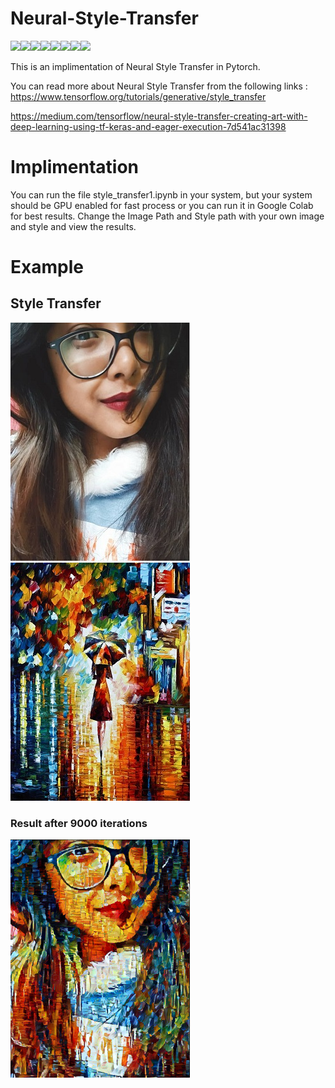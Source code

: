 # Neural-Style-Transfer

[![](https://sourcerer.io/fame/Borahb/Borahb/Neural-Style-Transfer/images/0)](https://sourcerer.io/fame/Borahb/Borahb/Neural-Style-Transfer/links/0)[![](https://sourcerer.io/fame/Borahb/Borahb/Neural-Style-Transfer/images/1)](https://sourcerer.io/fame/Borahb/Borahb/Neural-Style-Transfer/links/1)[![](https://sourcerer.io/fame/Borahb/Borahb/Neural-Style-Transfer/images/2)](https://sourcerer.io/fame/Borahb/Borahb/Neural-Style-Transfer/links/2)[![](https://sourcerer.io/fame/Borahb/Borahb/Neural-Style-Transfer/images/3)](https://sourcerer.io/fame/Borahb/Borahb/Neural-Style-Transfer/links/3)[![](https://sourcerer.io/fame/Borahb/Borahb/Neural-Style-Transfer/images/4)](https://sourcerer.io/fame/Borahb/Borahb/Neural-Style-Transfer/links/4)[![](https://sourcerer.io/fame/Borahb/Borahb/Neural-Style-Transfer/images/5)](https://sourcerer.io/fame/Borahb/Borahb/Neural-Style-Transfer/links/5)[![](https://sourcerer.io/fame/Borahb/Borahb/Neural-Style-Transfer/images/6)](https://sourcerer.io/fame/Borahb/Borahb/Neural-Style-Transfer/links/6)[![](https://sourcerer.io/fame/Borahb/Borahb/Neural-Style-Transfer/images/7)](https://sourcerer.io/fame/Borahb/Borahb/Neural-Style-Transfer/links/7)


This is an implimentation of Neural Style Transfer in Pytorch. 

You can read more about Neural Style Transfer from the following links :
https://www.tensorflow.org/tutorials/generative/style_transfer

https://medium.com/tensorflow/neural-style-transfer-creating-art-with-deep-learning-using-tf-keras-and-eager-execution-7d541ac31398


# Implimentation
You can run the file style_transfer1.ipynb in your system, but your system should be GPU enabled for fast process or you can run it in Google Colab for best results.
Change the Image Path and Style path with your own image and style and view the results.

# Example

## Style Transfer

![](inpt.jpg)   ![](stylei1.jpg)

### Result after 9000 iterations 

![](srs.png)


